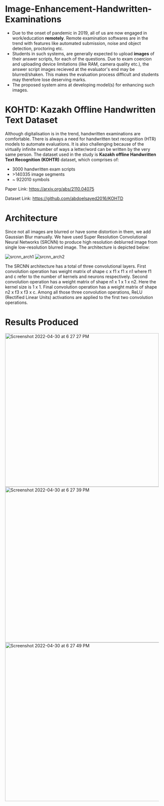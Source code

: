 # Image-Enhancement-Handwritten-Examinations

- Due to the onset of pandemic in 2019, all of us are now engaged in work/education **remotely**. Remote examination softwares are in the trend with features like automated submission, noise and object detection, proctoring etc.
- Students in such systems, are generally expected to upload **images** of their answer scripts, for each of the questions. Due to exam coercion and uploading device limitations (like RAM, camera quality etc.), the answer script images recieved at the evaluator's end may be blurred/shaken. This makes the evaluation process difficult and students may therefore lose deserving marks.
- The proposed system aims at developing model(s) for enhancing such images.

# KOHTD: Kazakh Offline Handwritten Text Dataset

Although digitalisation is in the trend, handwritten examinations are comfortable. There is always a need for handwritten text recognition (HTR) models to automate evaluations. It is also challenging because of the virtually infinite number of ways a letter/word can be written by the very same person. The dataset used in the study is **Kazakh offline Handwritten Text Recognition (KOHTR)** dataset, which comprises of:
- 3000 handwritten exam scripts
- &gt;140335 image segments
- ~ 922010 symbols

Paper Link: https://arxiv.org/abs/2110.04075

Dataset Link: https://github.com/abdoelsayed2016/KOHTD

# Architecture

Since not all images are blurred or have some distortion in them, we add Gaussian Blur manually. We have used Super Resolution Convolutional Neural Networks (SRCNN) to produce high resolution deblurred image from single low-resolution blurred image. The architecture is depicted below:

![srcnn_arch1](https://user-images.githubusercontent.com/60711014/166106401-1fce7e8e-1caa-43be-aec6-fabcaac7321c.png)
![srcnn_arch2](https://user-images.githubusercontent.com/60711014/166106403-46d21773-566c-432c-bfa9-2d7371a39c1f.png)

The SRCNN architecture has a total of three convolutional layers. First convolution operation has weight matrix of shape c x f1 x f1 x n1 where f1 and c refer to the number of kernels and neurons respectively. Second convolution operation has a weight matrix of shape n1  x 1 x 1 x n2. Here the kernel size is 1 x 1. Final convolution operation has a weight matrix of shape n2  x f3 x f3 x c. Among all those three convolution operations, ReLU (Rectified Linear Units) activations are applied to the first two convolution operations.

# Results Produced 

<img width="503" alt="Screenshot 2022-04-30 at 6 27 27 PM" src="https://user-images.githubusercontent.com/60711014/166106536-b4efe756-9002-4d2d-b940-80a5af13911b.png">

<img width="510" alt="Screenshot 2022-04-30 at 6 27 39 PM" src="https://user-images.githubusercontent.com/60711014/166106543-9d0be1d0-b192-4704-a2a7-3e450687c6ac.png">

<img width="520" alt="Screenshot 2022-04-30 at 6 27 49 PM" src="https://user-images.githubusercontent.com/60711014/166106552-71064864-3665-41e2-be1a-90f3e3b59841.png">
